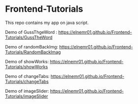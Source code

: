 # Frontend-Tutorials

This repo contains my app on java script.

Demo of GussThgeWord : https://elnemr01.github.io/Frontend-Tutorials/GussTheWord

Demo of randomBackImg: https://elnemr01.github.io/Frontend-Tutorials/RandomBackImag

Demo of showWorks: https://elnemr01.github.io/Frontend-Tutorials/showWorks

Demo of changeTabs: https://elnemr01.github.io/Frontend-Tutorials/changeTabs

Demo of imageSlider: https://elnemr01.github.io/Frontend-Tutorials/imageSlider
